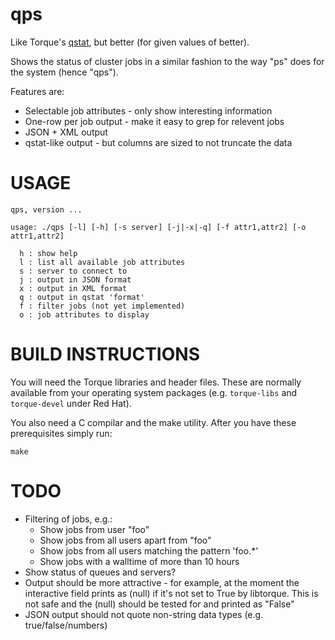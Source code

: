 qps
===
Like Torque's [qstat](http://docs.adaptivecomputing.com/torque/4-2-6/help.htm#topics/commands/qstat.htm), but better (for given values of better).

Shows the status of cluster jobs in a similar fashion to the way "ps" does for
the system (hence "qps").

Features are:
* Selectable job attributes - only show interesting information
* One-row per job output - make it easy to grep for relevent jobs
* JSON + XML output
* qstat-like output - but columns are sized to not truncate the data

USAGE
=====

    qps, version ...
     
    usage: ./qps [-l] [-h] [-s server] [-j|-x|-q] [-f attr1,attr2] [-o attr1,attr2]
    
      h : show help
      l : list all available job attributes
      s : server to connect to
      j : output in JSON format
      x : output in XML format
      q : output in qstat 'format'
      f : filter jobs (not yet implemented)
      o : job attributes to display

BUILD INSTRUCTIONS
==================

You will need the Torque libraries and header files. These are normally
available from your operating system packages (e.g. `torque-libs` and
`torque-devel` under Red Hat).

You also need a C compilar and the make utility. After you have these
prerequisites simply run:

    make

TODO
====

* Filtering of jobs, e.g.:
  * Show jobs from user "foo"
  * Show jobs from all users apart from "foo"
  * Show jobs from all users matching the pattern 'foo.*'
  * Show jobs with a walltime of more than 10 hours
* Show status of queues and servers?
* Output should be more attractive - for example, at the moment the interactive
  field prints as (null) if it's not set to True by libtorque. This is not safe
  and the (null) should be tested for and printed as "False"
* JSON output should not quote non-string data types (e.g. true/false/numbers)
